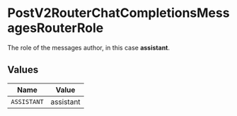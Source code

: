 # PostV2RouterChatCompletionsMessagesRouterRole

The role of the messages author, in this case **assistant**.


## Values

| Name        | Value       |
| ----------- | ----------- |
| `ASSISTANT` | assistant   |